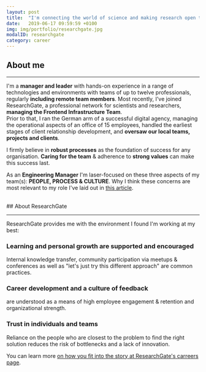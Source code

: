 ```yaml
---
layout: post
title:  "I'm connecting the world of science and making research open to all."
date:   2019-06-17 09:59:59 +0100
img: img/portfolio/researchgate.jpg
modalID: researchgate
category: career
---
```


## About me
<hr class="star-primary">

I'm a **manager and leader** with hands-on experience in a range of technologies and environments with teams of up to twelve professionals, regularly **including remote team members**. Most recently, I've joined ResearchGate, a professional network for scientists and researchers, **managing the Frontend Infrastructure Team**. <br>
Prior to that, I ran the German arm of a successful digital agency, managing the operational aspects of an office of 15 employees, handled the earliest stages of client relationship development, and **oversaw our local teams, projects and clients**.

I firmly believe in **robust processes** as the foundation of success for any organisation. **Caring for the team** & adherence to **strong values** can make this success last.

As an **Engineering Manager** I'm laser-focused on these three aspects of my team(s):
**PEOPLE, PROCESS & CULTURE**. 
Why I think these concerns are most relevant to my role I've laid out in [this article](https://www.linkedin.com/pulse/trinity-successful-engineering-teams-stefan-hoth/).

<br>
## About ResearchGate
<hr class="star-primary">

ResearchGate provides me with the environment I found I'm working at my best:

### Learning and personal growth are supported and encouraged
Internal knowledge transfer, community participation via meetups & conferences as well as "let's just try this different approach" are common practices.

### Career development and a culture of feedback
are understood as a means of high employee engagement & retention and organizational strength.

### Trust in individuals and teams
Reliance on the people who are closest to the problem to find the right solution reduces the risk of bottlenecks and a lack of innovation. 

You can learn more [on how you fit into the story at ResearchGate's carreers page](https://www.researchgate.net/careers).

